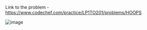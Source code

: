 Link to the problem - https://www.codechef.com/practice/LP1TO201/problems/HOOPS


![image](https://github.com/Haleshot/Competitive-Programming/assets/57552973/869a6fd6-8570-442c-8c5c-4a683cec9f24)
